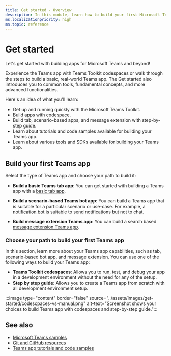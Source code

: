 ```yaml
---
title: Get started - Overview
description: In this module, learn how to build your first Microsoft Teams app based on language and developement environment, understand app capabilities, SDKs.
ms.localizationpriority: high
ms.topic: reference
---
```

# Get started

Let's get started with building apps for Microsoft Teams and beyond!

Experience the Teams app with Teams Toolkit codespaces or walk through the steps to build a basic, real-world Teams app. The Get started also introduces you to common tools, fundamental concepts, and more advanced functionalities.

Here's an idea of what you'll learn:

* Get up and running quickly with the Microsoft Teams Toolkit.
* Build apps with codespace.
* Build tab, scenario-based apps, and message extension with step-by-step guide.
* Learn about tutorials and code samples available for building your Teams app.
* Learn about various tools and SDKs available for building your Teams app.

## Build your first Teams app

Select the type of Teams app and choose your path to build it:

* **Build a basic Teams tab app**: You can get started with building a Teams app with a [basic tab app](build-basic-tab-app.md).

* **Build a scenario-based Teams bot app**: You can build a Teams app that is suitable for a particular scenario or use-case. For example, a [notification bot](build-notification-bot.md) is suitable to send notifications but not to chat.

* **Build message extension Teams app**: You can build a search based [message extension Teams app](build-message-extension.md).

### Choose your path to build your first Teams app

In this section, learn more about your Teams app capabilities, such as tab, scenario-based bot app, and message extension. You can use one of the following ways to build your Teams app:

* **Teams Toolkit codespaces**: Allows you to run, test, and debug your app in a development environment without the need for any of the setup.
* **Step by step guide**: Allows you to create a Teams app from scratch with all development environment setup.

:::image type="content" border="false" source="../assets/images/get-started/codescpaces-vs-manual.png" alt-text="Screenshot shows your choices to build Teams app with codespaces and step-by-step guide.":::

<!--
## App capabilities and development tools

(Note: will be moved to choose what suits you)

Based on the capabilities you want for your app, choose an appropriate development tool set.

| App capabilities | Tabs | Bots | Message extensions |
|--------|-------------|--------|--------|
| **User interactions** | A full-screen embedded web experience. | A chat bot that converses with members. | Shortcuts for inserting external content into a conversation or taking action on messages. |
| **Recommended tools** | Microsoft Visual Studio Code with Teams Toolkit extension, or TeamsFx CLI if you prefer using CLI | Visual Studio Code with Teams Toolkit extension, or TeamsFx CLI | Visual Studio Code with Teams Toolkit extension, or TeamsFx CLI |
| **SDKs** | TeamsFx SDK for core libs and Teams JavaScript client library for UI functionalities | TeamsFx SDK and Bot Framework SDK | TeamsFx SDK and Bot Framework SDK |
| **Technology stacks or Languages** | Web technology in general, HTML, CSS, and JavaScript (incl. React). | Node.js, C#, Java, and Python. | Node.js, C#, Java, and Python. |

*You aren't limited to using these particular stacks!*

If you are already familiar with Yeoman workflow, you can use [YoTeams Yeoman Generator](https://github.com/pnp/generator-teams/blob/master/docs/docs/tutorials/build-your-first-microsoft-teams-app.md) to build your apps.

-->

## See also

* [Microsoft Teams samples](https://github.com/OfficeDev/Microsoft-Teams-Samples#microsoft-teams-samples)
* [Git and GitHub resources](/contribute/additional-resources)
* [Teams app tutorials and code samples](teams-toolkit-tutorial.md)
